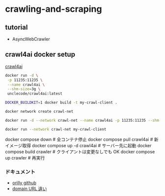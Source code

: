 # crawling-and-scraping

## tutorial

- AsyncWebCrawler

## crawl4ai docker setup

[crawl4ai](https://github.com/unclecode/crawl4ai)

```bash
docker run -d \
 -p 11235:11235 \
 --name crawl4ai \
 --shm-size=3g \
 unclecode/crawl4ai:latest
```

```bash
DOCKER_BUILDKIT=1 docker build -t my-crawl-client .
```

```bash
docker network create crawl-net
```

```bash
docker run -d --network crawl-net --name crawl4ai -p 11235:11235 --shm-size=3g unclecode/crawl4ai:latest
```

```bash
docker run --network crawl-net my-crawl-client
```

docker compose down # 全コンテナ停止
docker compose pull crawl4ai # 新イメージ取得
docker compose up -d crawl4ai # サーバー先に起動
docker compose build crawler # クライアントは変更なしでも OK
docker compose up crawler # 再実行

### ドキュメント

- [orilly github](https://github.com/REMitchell/python-scraping)
- [domain URL 違い](https://www.pignus.co.jp/column/webmarketing/2056/)

